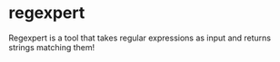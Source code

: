 # regexpert
Regexpert is a tool that takes regular expressions as input and returns strings matching them!
